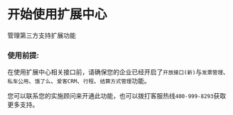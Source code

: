 # 开始使用扩展中心
管理第三方支持扩展功能




### 使用前提:
在使用扩展中心相关接口前，请确保您的企业已经开启了`开放接口(新)`与`发票管理`、`私车公用`、`饿了么`、`爱客CRM`、`行程`、`结算方式管理`功能。

您可以联系您的实施顾问来开通此功能，也可以拨打客服热线`400-999-8293`获取更多支持。


























